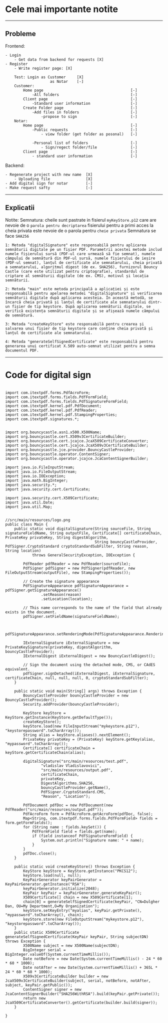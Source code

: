 # Cele mai importante notite
---
## Probleme
Frontend:

    - Login
        - Get data from backend for requests [X]
    - Register
        - Write register page: [X]

        Test: Login as Customer     [X]
                        as Notar    [-]
        Customer:
            Home page                                       [-]
                -All folders                                [-]
            Client page                                     [-]
                -Standard user information                  [-]
            Create Folder page                              [-]
                -Add files in folders                       [-]
                    -propose to sign                        [-]
        Notar:
            Home page                                       [-]
                -Public requests                            [-]
                    - view folder (get folder as posonal)   [-]

                -Personal list of folders                   [-]
                    - Sign/regect folder/file               [-]
            Client page                                     [-]
                - standard user information                 [-]

Backend:

    - Regenerate project with new name  [X]
        - Uploading file                [X]
    - Add digital sign for notar        [-]
    - Make request safty                [-]
---

## Explicatii
Notite:
    Semnatura:
    cheile sunt pastrate in fisierul `myKeyStore.p12` care are nevoie de o `parola pentru decriptarea` fisierului
    pentru a primi acces la cheia privata este nevoie de o parola pentru `cheie privata`
    Semnatura se face `SHA256`

    1: Metoda "digitalSignature" este responsabilă pentru aplicarea semnăturii digitale pe un fișier PDF. Parametrii acestei metode includ numele fișierului sursă (PDF-ul care urmează să fie semnat), numele câmpului de semnătură din PDF-ul sursă, numele fișierului de ieșire (PDF-ul semnat), lanțul de certificate ale semnatarului, cheia privată a semnatarului, algoritmul digest (de ex. SHA256), furnizorul Bouncy Castle (care este utilizat pentru criptografie), standardul de criptare al semnăturii digitale (de ex. CMS), motivul și locația semnăturii.

    2: Metoda "main" este metoda principală a aplicației și este responsabilă pentru apelarea metodei "digitalSignature" și verificarea semnăturii digitale după aplicarea acesteia. În această metodă, se încarcă cheia privată și lanțul de certificate ale semnatarului dintr-un fișier de tip keystore. După aplicarea semnăturii digitale, se verifică existența semnăturii digitale și se afișează numele câmpului de semnătură.

    3: Metoda "createKeyStore" este responsabilă pentru crearea și salvarea unui fișier de tip keystore care conține cheia privată și lanțul de certificate ale semnatarului.

    4: Metoda "generateSelfSignedCertificate" este responsabilă pentru generarea unui certificat X.509 auto-semnat utilizat pentru a semna documentul PDF.
--- 
# Code for digital sign
```

import com.itextpdf.forms.PdfAcroForm;
import com.itextpdf.forms.fields.PdfFormField;
import com.itextpdf.forms.fields.PdfSignatureFormField;
import com.itextpdf.kernel.pdf.PdfDocument;
import com.itextpdf.kernel.pdf.PdfReader;
import com.itextpdf.kernel.pdf.StampingProperties;
import com.itextpdf.signatures.*;


import org.bouncycastle.asn1.x500.X500Name;
import org.bouncycastle.cert.X509v3CertificateBuilder;
import org.bouncycastle.cert.jcajce.JcaX509CertificateConverter;
import org.bouncycastle.cert.jcajce.JcaX509v3CertificateBuilder;
import org.bouncycastle.jce.provider.BouncyCastleProvider;
import org.bouncycastle.operator.ContentSigner;
import org.bouncycastle.operator.jcajce.JcaContentSignerBuilder;

import java.io.FileInputStream;
import java.io.FileOutputStream;
import java.io.IOException;
import java.math.BigInteger;
import java.security.*;
import java.security.cert.Certificate;

import java.security.cert.X509Certificate;
import java.util.Date;
import java.util.Map;


//src/main/resources/logo.png
public class Main {
    public static void digitalSignature(String sourceFile, String signatureFieldName, String outputFile, Certificate[] certificateChain, PrivateKey privateKey, String digestAlgorithm,
                                        String bouncyCastleProvider, PdfSigner.CryptoStandard cryptoStandardSubFilter, String reason, String location)
            throws GeneralSecurityException, IOException {

        PdfReader pdfReader = new PdfReader(sourceFile);
        PdfSigner pdfSigner = new PdfSigner(pdfReader, new FileOutputStream(outputFile), new StampingProperties());

        // Create the signature appearance
        PdfSignatureAppearance pdfSignatureAppearance = pdfSigner.getSignatureAppearance()
                .setReason(reason)
                .setLocation(location);

        // This name corresponds to the name of the field that already exists in the document.
        pdfSigner.setFieldName(signatureFieldName);


        pdfSignatureAppearance.setRenderingMode(PdfSignatureAppearance.RenderingMode.NAME_AND_DESCRIPTION);

        IExternalSignature iExternalSignature = new PrivateKeySignature(privateKey, digestAlgorithm, bouncyCastleProvider);
        IExternalDigest iExternalDigest = new BouncyCastleDigest();

        // Sign the document using the detached mode, CMS, or CAdES equivalent.
        pdfSigner.signDetached(iExternalDigest, iExternalSignature, certificateChain, null, null, null, 0, cryptoStandardSubFilter);
    }

    public static void main(String[] args) throws Exception {
        BouncyCastleProvider bouncyCastleProvider = new BouncyCastleProvider();
        Security.addProvider(bouncyCastleProvider);

        KeyStore keyStore = KeyStore.getInstance(KeyStore.getDefaultType());
        createKeyStore();
        keyStore.load(new FileInputStream("mykeystore.p12"), "keystorepassword".toCharArray());
        String alias = keyStore.aliases().nextElement();
        PrivateKey privateKey = (PrivateKey) keyStore.getKey(alias, "mypassword".toCharArray());
        Certificate[] certificateChain = keyStore.getCertificateChain(alias);

        digitalSignature("src/main/resources/test.pdf",
                "vladislav Vladislavovici",
                "src/main/resources/output.pdf",
                certificateChain,
                privateKey,
                DigestAlgorithms.SHA256,
                bouncyCastleProvider.getName(),
                PdfSigner.CryptoStandard.CMS,
                "Reason", "Location");

        PdfDocument pdfDoc = new PdfDocument(new PdfReader("src/main/resources/output.pdf"));
        PdfAcroForm form = PdfAcroForm.getAcroForm(pdfDoc, false);
        Map<String, com.itextpdf.forms.fields.PdfFormField> fields = form.getFormFields();
        for (String name : fields.keySet()) {
            PdfFormField field = fields.get(name);
            if (field instanceof PdfSignatureFormField) {
                System.out.println("Signature name: " + name);
            }
        }
        pdfDoc.close();
    }

    public static void createKeyStore() throws Exception {
        KeyStore keyStore = KeyStore.getInstance("PKCS12");
        keyStore.load(null, null);
        KeyPairGenerator keyPairGenerator = KeyPairGenerator.getInstance("RSA");
        keyPairGenerator.initialize(2048);
        KeyPair keyPair = keyPairGenerator.generateKeyPair();
        X509Certificate[] chain = new X509Certificate[1];
        chain[0] = generateSelfSignedCertificate(keyPair, "CN=Dulgher Dan, OU=My Department,O=My Organization");
        keyStore.setKeyEntry("myalias", keyPair.getPrivate(), "mypassword".toCharArray(), chain);
        keyStore.store(new FileOutputStream("mykeystore.p12"), "keystorepassword".toCharArray());
    }
    public static X509Certificate generateSelfSignedCertificate(KeyPair keyPair, String subjectDN) throws Exception {
        X500Name subject = new X500Name(subjectDN);
        BigInteger serial = BigInteger.valueOf(System.currentTimeMillis());
        Date notBefore = new Date(System.currentTimeMillis() - 24 * 60 * 60 * 1000);
        Date notAfter = new Date(System.currentTimeMillis() + 365L * 24 * 60 * 60 * 1000);
        X509v3CertificateBuilder builder = new JcaX509v3CertificateBuilder(subject, serial, notBefore, notAfter, subject, keyPair.getPublic());
        ContentSigner signer = new JcaContentSignerBuilder("SHA256WithRSA").build(keyPair.getPrivate());
        return new JcaX509CertificateConverter().getCertificate(builder.build(signer));
    }

}
```


